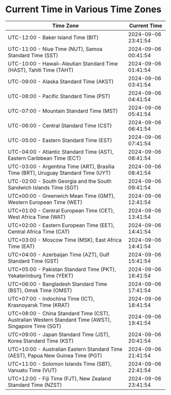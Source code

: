 # Current Time in Various Time Zones

| Time Zone | Current Time |
|-----------|--------------|
| UTC-12:00 - Baker Island Time (BIT) | 2024-09-06 23:41:54 |
| UTC-11:00 - Niue Time (NUT), Samoa Standard Time (SST) | 2024-09-06 00:41:54 |
| UTC-10:00 - Hawaii-Aleutian Standard Time (HAST), Tahiti Time (TAHT) | 2024-09-06 01:41:54 |
| UTC-09:00 - Alaska Standard Time (AKST) | 2024-09-06 03:41:54 |
| UTC-08:00 - Pacific Standard Time (PST) | 2024-09-06 04:41:54 |
| UTC-07:00 - Mountain Standard Time (MST) | 2024-09-06 05:41:54 |
| UTC-06:00 - Central Standard Time (CST) | 2024-09-06 06:41:54 |
| UTC-05:00 - Eastern Standard Time (EST) | 2024-09-06 07:41:54 |
| UTC-04:00 - Atlantic Standard Time (AST), Eastern Caribbean Time (ECT) | 2024-09-06 08:41:54 |
| UTC-03:00 - Argentina Time (ART), Brasília Time (BRT), Uruguay Standard Time (UYT) | 2024-09-06 08:41:54 |
| UTC-02:00 - South Georgia and the South Sandwich Islands Time (SGT) | 2024-09-06 09:41:54 |
| UTC±00:00 - Greenwich Mean Time (GMT), Western European Time (WET) | 2024-09-06 12:41:54 |
| UTC+01:00 - Central European Time (CET), West Africa Time (WAT) | 2024-09-06 13:41:54 |
| UTC+02:00 - Eastern European Time (EET), Central Africa Time (CAT) | 2024-09-06 14:41:54 |
| UTC+03:00 - Moscow Time (MSK), East Africa Time (EAT) | 2024-09-06 14:41:54 |
| UTC+04:00 - Azerbaijan Time (AZT), Gulf Standard Time (GST) | 2024-09-06 15:41:54 |
| UTC+05:00 - Pakistan Standard Time (PKT), Yekaterinburg Time (YEKT) | 2024-09-06 16:41:54 |
| UTC+06:00 - Bangladesh Standard Time (BST), Omsk Time (OMST) | 2024-09-06 17:41:54 |
| UTC+07:00 - Indochina Time (ICT), Krasnoyarsk Time (KRAT) | 2024-09-06 18:41:54 |
| UTC+08:00 - China Standard Time (CST), Australian Western Standard Time (AWST), Singapore Time (SGT) | 2024-09-06 19:41:54 |
| UTC+09:00 - Japan Standard Time (JST), Korea Standard Time (KST) | 2024-09-06 20:41:54 |
| UTC+10:00 - Australian Eastern Standard Time (AEST), Papua New Guinea Time (PGT) | 2024-09-06 21:41:54 |
| UTC+11:00 - Solomon Islands Time (SBT), Vanuatu Time (VUT) | 2024-09-06 22:41:54 |
| UTC+12:00 - Fiji Time (FJT), New Zealand Standard Time (NZST) | 2024-09-06 23:41:54 |
